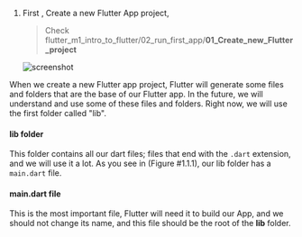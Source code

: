 1. First , Create a new Flutter App project,

   > Check flutter_m1_intro_to_flutter/02_run_first_app/**01_Create_new_Flutter_project**

   ![screenshot](https://lh3.googleusercontent.com/HesiyAuq_Y_PeOrPukG3kf51bC4oZj0u5kqCdBiGKUMhNb67IbE2UF1u7_LJ2ZfJ75fby5niC7_qJVVAr-Yb2ixN1yU3RiI_NN_BkUOcH26aVe2E-WcBc5higffVvaBv_0xEK0u8)

When we create a new Flutter app project, Flutter will generate some files and folders that are the base of our Flutter app. In the future, we will understand and use some of these files and folders. Right now, we will use the first folder called "lib".

#### **lib folder**

This folder contains all our dart files; files that end with the `.dart` extension, and we will use it a lot. As you see in (Figure #1.1.1), our lib folder has a `main.dart` file.

#### **main.dart file**

This is the most important file, Flutter will need it to build our App, and we should not change its name, and this file should be the root of the **lib** folder.

​
